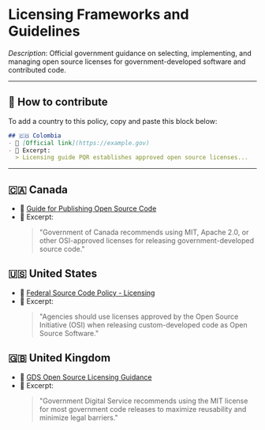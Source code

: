 # Licensing Frameworks and Guidelines

_Description_: Official government guidance on selecting, implementing, and managing open source licenses for government-developed software and contributed code.

---

## 🧩 How to contribute

To add a country to this policy, copy and paste this block below:

```markdown
## 🇨🇴 Colombia
- 🔗 [Official link](https://example.gov)
- 📄 Excerpt:
  > Licensing guide PQR establishes approved open source licenses...
```

---

## 🇨🇦 Canada

- 🔗 [Guide for Publishing Open Source Code](https://www.canada.ca/en/government/system/digital-government/digital-government-innovations/open-source-software/guide-for-publishing-open-source-code.html)
- 📄 Excerpt:
  > "Government of Canada recommends using MIT, Apache 2.0, or other OSI-approved licenses for releasing government-developed source code."

## 🇺🇸 United States

- 🔗 [Federal Source Code Policy - Licensing](https://sourcecode.cio.gov/)
- 📄 Excerpt:
  > "Agencies should use licenses approved by the Open Source Initiative (OSI) when releasing custom-developed code as Open Source Software."

## 🇬🇧 United Kingdom

- 🔗 [GDS Open Source Licensing Guidance](https://www.gov.uk/service-manual/technology/making-source-code-open-and-reusable)
- 📄 Excerpt:
  > "Government Digital Service recommends using the MIT license for most government code releases to maximize reusability and minimize legal barriers."
